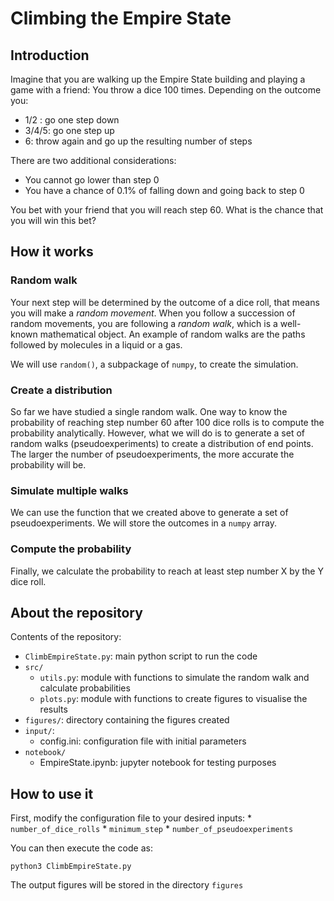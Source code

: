 # Climbing the Empire State

## Introduction

Imagine that you are walking up the Empire State building and playing a game with a friend: You throw a dice 100 times. Depending on the outcome you:

* 1/2 : go one step down
* 3/4/5: go one step up
* 6: throw again and go up the resulting number of steps

There are two additional considerations:
* You cannot go lower than step 0
* You have a chance of 0.1% of falling down and going back to step 0

You bet with your friend that you will reach step 60. What is the chance that you will win this bet?

## How it works
### Random walk

Your next step will be determined by the outcome of a dice roll, that means you will make a *random movement*. When you follow a succession of random movements, you are following a *random walk*, which is a well-known mathematical object. An example of random walks are the paths followed by molecules in a liquid or a gas.

We will use `random()`, a subpackage of `numpy`, to create the simulation. 

### Create a distribution

So far we have studied a single random walk. One way to know the probability of reaching step number 60 after 100 dice rolls is to compute the probability analytically. However, what we will do is to generate a set of random walks (pseudoexperiments) to create a distribution of end points. The larger the number of pseudoexperiments, the more accurate the probability will be. 

### Simulate multiple walks

We can use the function that we created above to generate a set of pseudoexperiments. We will store the outcomes in a `numpy` array.

### Compute the probability

Finally, we calculate the probability to reach at least step number X by the Y dice roll.

## About the repository
Contents of the repository:
* <code>ClimbEmpireState.py</code>: main python script to run the code
* <code>src/</code>
  * <code>utils.py</code>: module with functions to simulate the random walk and calculate probabilities
  * <code>plots.py</code>: module with functions to create figures to visualise the results
* <code>figures/</code>: directory containing the figures created 
* <code>input/</code>: 
  * config.ini: configuration file with initial parameters
* <code>notebook/</code>
  * EmpireState.ipynb: jupyter notebook for testing purposes

## How to use it
First, modify the configuration file to your desired inputs:
    * `number_of_dice_rolls` 
    * `minimum_step`
    * `number_of_pseudoexperiments`
    
You can then execute the code as:

`python3 ClimbEmpireState.py`

The output figures will be stored in the directory `figures`
